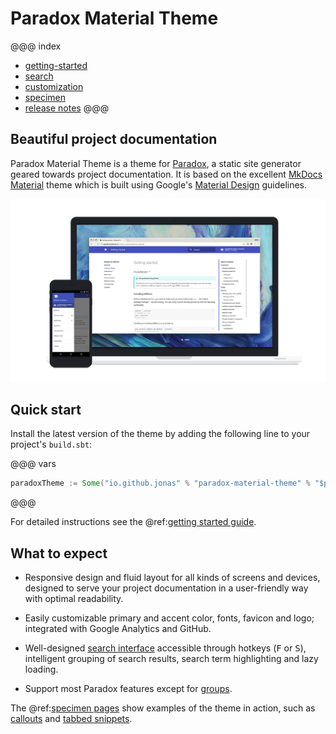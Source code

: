 # Paradox Material Theme

@@@ index
 - [getting-started](getting-started.md)
 - [search](search.md)
 - [customization](customization.md)
 - [specimen](specimen/index.md)
 - [release notes](release-notes.md)
@@@

## Beautiful project documentation

Paradox Material Theme is a theme for [Paradox], a static site generator geared
towards project documentation. It is based on the excellent [MkDocs Material]
theme which is built using Google's [Material Design] guidelines.

[![Material for MkDocs](images/material.png)](images/material.png)

  [Paradox]: https://github.com/lightbend/paradox
  [MkDocs Material]: https://github.com/squidfunk/mkdocs-material
  [Material Design]: https://material.io/guidelines/material-design/

## Quick start

Install the latest version of the theme by adding the following line to your
project's `build.sbt`:

@@@ vars
``` sbt
paradoxTheme := Some("io.github.jonas" % "paradox-material-theme" % "$project.version$")
```
@@@

For detailed instructions see the @ref:[getting started guide](getting-started.md).

## What to expect

* Responsive design and fluid layout for all kinds of screens and devices,
  designed to serve your project documentation in a user-friendly way with
  optimal readability.

* Easily customizable primary and accent color, fonts, favicon and logo;
  integrated with Google Analytics and GitHub.

* Well-designed [search interface] accessible through hotkeys (<kbd>F</kbd> or
  <kbd>S</kbd>), intelligent grouping of search results, search term
  highlighting and lazy loading.

* Support most Paradox features except for [groups].

The @ref:[specimen pages] show examples of the theme in action, such as
[callouts] and [tabbed snippets].

 [search interface]: search.md
 [specimen pages]: specimen/index.md
 [callouts]: specimen/callouts.md
 [tabbed snippets]: specimen/tabbed-snippets.md
 [groups]: http://developer.lightbend.com/docs/paradox/latest/features/groups.html
